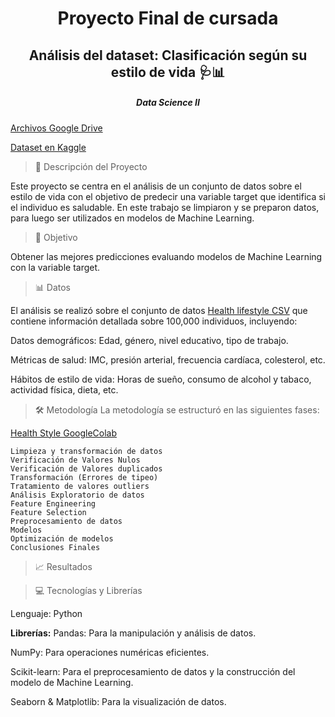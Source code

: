 <h1 align="center">Proyecto Final de cursada</h1>
<h2 align="center">Análisis del dataset: Clasificación según su estilo de vida 🩺📊</h2>
<h5 align="center">Data Science II</h5>

[Archivos Google Drive](https://drive.google.com/drive/folders/1Bn2gcBVJh_kO482aFS8Wl-1pvD6dQ1WT?usp=drive_link)

[Dataset en Kaggle](https://www.kaggle.com/datasets/mahdimashayekhi/disease-risk-from-daily-habits/data)


>📝 Descripción del Proyecto

Este proyecto se centra en el análisis de un conjunto de datos sobre el estilo de vida con el objetivo de predecir una variable target que identifica si el individuo es saludable. 
En este trabajo se limpiaron y se preparon datos, para luego ser utilizados en modelos de Machine Learning.

>🎯 Objetivo

Obtener las mejores predicciones evaluando modelos de Machine Learning con la variable target.

>📊 Datos

El análisis se realizó sobre el conjunto de datos [Health lifestyle CSV](https://drive.google.com/file/d/1_MAq74dISL3u6c0CA4LKtluo7O9fzT51/view?usp=drive_link)  que contiene información detallada sobre 100,000 individuos, incluyendo:

Datos demográficos: Edad, género, nivel educativo, tipo de trabajo.

Métricas de salud: IMC, presión arterial, frecuencia cardíaca, colesterol, etc.

Hábitos de estilo de vida: Horas de sueño, consumo de alcohol y tabaco, actividad física, dieta, etc.

>🛠 Metodología
La metodología se estructuró en las siguientes fases:

[Health Style GoogleColab](https://drive.google.com/file/d/1ZOF0VwGzh3fVqvr_CF3-wdtDZhGnErvZ/view?usp=drive_link)

```
Limpieza y transformación de datos
Verificación de Valores Nulos
Verificación de Valores duplicados
Transformación (Errores de tipeo)
Tratamiento de valores outliers
Análisis Exploratorio de datos
Feature Engineering
Feature Selection
Preprocesamiento de datos
Modelos
Optimización de modelos
Conclusiones Finales
```

>📈 Resultados




>💻 Tecnologías y Librerías

Lenguaje: Python 

**Librerías:**
Pandas: Para la manipulación y análisis de datos.

NumPy: Para operaciones numéricas eficientes.

Scikit-learn: Para el preprocesamiento de datos y la construcción del modelo de Machine Learning.

Seaborn & Matplotlib: Para la visualización de datos.

